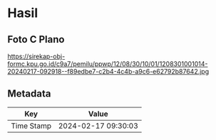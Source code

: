 # Hasil

## Foto C Plano

https://sirekap-obj-formc.kpu.go.id/c9a7/pemilu/ppwp/12/08/30/10/01/1208301001014-20240217-092918--f89edbe7-c2b4-4c4b-a9c6-e62792b87642.jpg


## Metadata

| Key        | Value               |
| ---------- | ------------------- |
| Time Stamp | 2024-02-17 09:30:03 |



